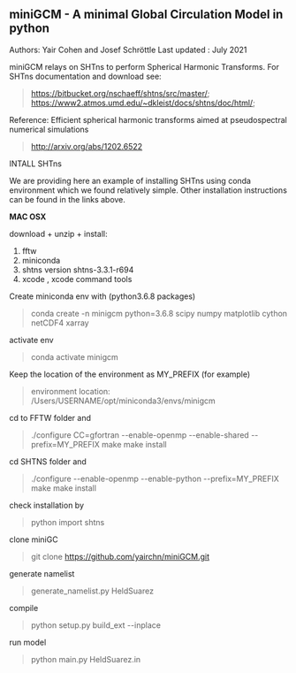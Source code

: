 ## miniGCM - A minimal Global Circulation Model in python

Authors: Yair Cohen and Josef Schröttle
Last updated : July 2021

miniGCM relays on SHTns to perform Spherical Harmonic Transforms.
For SHTns documentation and download see:
> https://bitbucket.org/nschaeff/shtns/src/master/;
> https://www2.atmos.umd.edu/~dkleist/docs/shtns/doc/html/;

Reference:
Efficient spherical harmonic transforms aimed at pseudospectral numerical simulations

> http://arxiv.org/abs/1202.6522

INTALL SHTns

We are providing here an example of installing SHTns using conda environment which we found relatively simple.
Other installation instructions can be found in the links above.

**MAC OSX**

download + unzip + install:
1. fftw
2. miniconda
3. shtns version shtns-3.3.1-r694
4. xcode , xcode command tools

Create miniconda env with (python3.6.8 packages)
> conda create -n minigcm python=3.6.8 scipy numpy matplotlib cython netCDF4 xarray

activate env
> conda activate minigcm

Keep the location of the environment as MY_PREFIX (for example)
> environment location: /Users/USERNAME/opt/miniconda3/envs/minigcm

cd to FFTW folder and
> ./configure CC=gfortran --enable-openmp --enable-shared --prefix=MY_PREFIX
> make 
> make install

cd SHTNS  folder and
> ./configure --enable-openmp --enable-python --prefix=MY_PREFIX
> make 
> make install

check installation by
> python
> import shtns


clone miniGC
> git clone https://github.com/yairchn/miniGCM.git


generate namelist

> generate_namelist.py HeldSuarez

compile
> python setup.py build_ext --inplace 

run model
> python main.py HeldSuarez.in